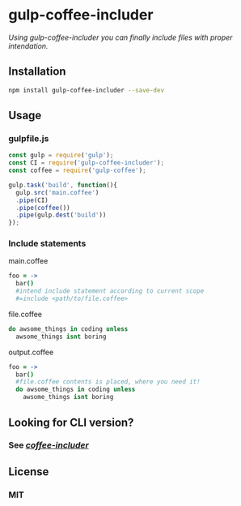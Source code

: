 # gulp-coffee-includer

*Using gulp-coffee-includer you can finally include files with proper intendation.*

## Installation

```bash
npm install gulp-coffee-includer --save-dev
```

## Usage

### gulpfile.js

```javascript
const gulp = require('gulp');
const CI = require('gulp-coffee-includer');
const coffee = require('gulp-coffee');

gulp.task('build', function(){
  gulp.src('main.coffee')
  .pipe(CI)
  .pipe(coffee())
  .pipe(gulp.dest('build'))
});
```

### Include statements

main.coffee

```coffeescript
foo = ->
  bar()
  #intend include statement according to current scope
  #=include <path/to/file.coffee>
```

file.coffee

```coffeescript
do awsome_things in coding unless
  awsome_things isnt boring
```

output.coffee

```coffeescript
foo = ->
  bar()
  #file.coffee contents is placed, where you need it!
  do awsome_things in coding unless
    awsome_things isnt boring
```

## Looking for CLI version?

### See [*coffee-includer*](https://github.com/Zydnar/coffee-includer.git)

## License

### MIT